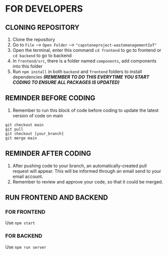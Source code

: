 # FOR DEVELOPERS
## CLONING REPOSITORY
1. Clone the repository
2. Go to `File` --> `Open Folder` --> `"capstoneproject-wastemanagementIoT"`
3. Open the terminal, enter this command `cd frontend` to go to frontend or `cd backend` to go to backend
4. In `frontend/src`, there is a folder named `components`, add components into this folder 
5. Run `npm install` in both `backend` and `frontend` folders to install dependencies ***(REMEMBER TO DO THIS EVERYTIME YOU START CODING TO ENSURE ALL PACKAGES IS UPDATED)***
## REMINDER BEFORE CODING
1. Remember to run this block of code before coding to update the latest version of code on main
```
git checkout main
git pull
git checkout [your_branch]
git merge main
```
## REMINDER AFTER CODING 
1. After pushing code to your branch, an automatically-created pull request will appear. This will be informed through an email send to your email account.
2. Remember to review and approve your code, so that it could be merged.

## RUN FRONTEND AND BACKEND
### FOR FRONTEND
Use `npm start`
### FOR BACKEND
Use `npm run server`
